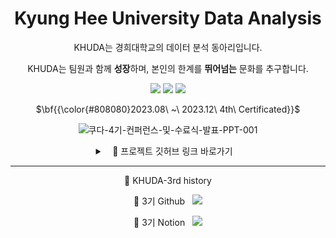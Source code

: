 <div align="center">
  
# Kyung Hee University Data Analysis

KHUDA는 경희대학교의 데이터 분석 동아리입니다.

KHUDA는 팀원과 함께 **성장**하며, 본인의 한계를 **뛰어넘는** 문화를 추구합니다.

[<img src="https://img.shields.io/badge/Instagram-E4405F?style=flat&logo=Instagram&logoColor=white"/>](https://www.instagram.com/khu_da.official)
[<img src="https://img.shields.io/badge/Github-181717?style=flat&logo=Github&logoColor=white"/>](https://github.com/khuda-4th)
[<img src="https://img.shields.io/badge/Notion-000000?style=flat&logo=Notion&logoColor=white"/>](https://khuda.notion.site/KHUDA-4th-AI-KHUDA-4-45e8834854dc4402b00b9622c3aa68ee?pvs=4)

$\bf{{\color{#808080}2023.08\ ~\ 2023.12\ 4th\ Certificated}}$

![쿠다-4기-컨퍼런스-및-수료식-발표-PPT-001](https://github.com/khuda-4th/.github/assets/90135669/05e6dce7-466c-4576-9638-065493499404)

<details>
<summary> &nbsp;&nbsp; 📎 프로젝트 깃허브 링크 바로가기  &nbsp;&nbsp; </summary>
<div markdown="1">
  
### 

| [ 교내 거리뷰 이미지 기반 위치 예측 모델 ](https://github.com/khuda-4th/KHUDA_CV_Prediction_of_Location_based_RoadView) | [ 고객 빅데이터를 기반한 인사이트 분석과 마케팅 기획 ](https://github.com/khuda-4th/KHUDA_DB_customer_data_insight_marketing) |
|---|---|
| [ 감정형(F)를 위한 따뜻한 다이어리, Friday ](https://github.com/khuda-4th/KHUDA_NLP_Diary_for_F)  | [ 링크 간편 저장 및 분류 크롬 익스텐션 서비스 개발 ](https://github.com/khuda-4th/KHUDA_DB_link_summary)|
| [ 강화학습을 이용한 단타매매 봇 ](https://github.com/khuda-4th/KHUDA_FN_bitcoin_scalping_bot/tree/main/bitcoin_scalping_bot) | [ 의료 상담 챗봇 개발 ](https://github.com/khuda-4th/KHUDA_NLP_medical-consultation-chatbot)|
| [ Text2LEGO ](https://github.com/khuda-4th/KHUDA_CV_text2LEGO)  | [ Let's experience Jeju's specialties together ](https://github.com/khuda-4th/KHUDA_DB_experience-Jeju-together) |
| [ 개발 행사 및 대회 소식 알림봇 ](https://github.com/khuda-4th/KHUDA_DE_dev_event_alarm_chatbot) | 주가 예측과 포트폴리오 제안 |
| [ Factor Modeling ](https://github.com/khuda-4th/KHUDA_FN_Factor_Modeling)  |  [ Market making model ](https://github.com/khuda-4th/KHUDA_FN_Market-making-model)|


</div>
</details>

---
🔎 KHUDA-3rd history

📂 3기 Github &nbsp; [<img src="https://img.shields.io/badge/Github-181717?style=flat&logo=Github&logoColor=white"/>](https://github.com/khuda-3rd) 

 📄 3기 Notion &nbsp; [<img src="https://img.shields.io/badge/Notion-000000?style=flat&logo=Notion&logoColor=white"/>](https://www.notion.so/KHUDA-3-9f65e63f178747b991266efeb64e833d?pvs=4) 

</div>


